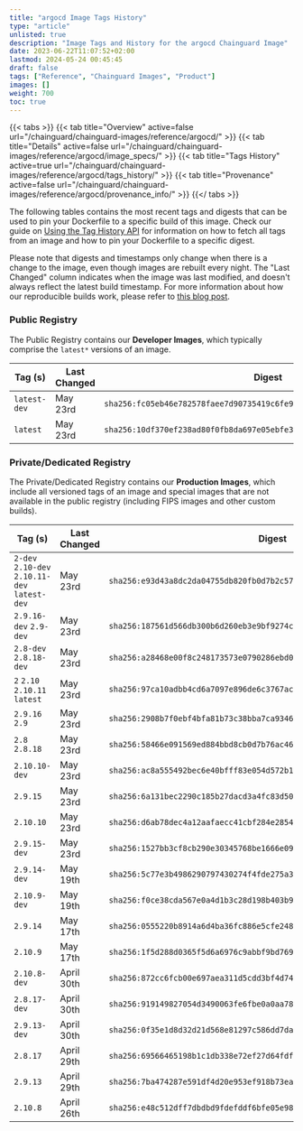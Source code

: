 ```yaml
---
title: "argocd Image Tags History"
type: "article"
unlisted: true
description: "Image Tags and History for the argocd Chainguard Image"
date: 2023-06-22T11:07:52+02:00
lastmod: 2024-05-24 00:45:45
draft: false
tags: ["Reference", "Chainguard Images", "Product"]
images: []
weight: 700
toc: true
---
```


{{< tabs >}}
{{< tab title="Overview" active=false url="/chainguard/chainguard-images/reference/argocd/" >}}
{{< tab title="Details" active=false url="/chainguard/chainguard-images/reference/argocd/image_specs/" >}}
{{< tab title="Tags History" active=true url="/chainguard/chainguard-images/reference/argocd/tags_history/" >}}
{{< tab title="Provenance" active=false url="/chainguard/chainguard-images/reference/argocd/provenance_info/" >}}
{{</ tabs >}}

The following tables contains the most recent tags and digests that can be used to pin your Dockerfile to a specific build of this image. Check our guide on [Using the Tag History API](/chainguard/chainguard-images/using-the-tag-history-api/) for information on how to fetch all tags from an image and how to pin your Dockerfile to a specific digest.

Please note that digests and timestamps only change when there is a change to the image, even though images are rebuilt every night. The "Last Changed" column indicates when the image was last modified, and doesn't always reflect the latest build timestamp. For more information about how our reproducible builds work, please refer to [this blog post](https://www.chainguard.dev/unchained/reproducing-chainguards-reproducible-image-builds).

### Public Registry
The Public Registry contains our **Developer Images**, which typically comprise the `latest*` versions of an image.

| Tag (s)       | Last Changed | Digest                                                                    |
|---------------|--------------|---------------------------------------------------------------------------|
|  `latest-dev` | May 23rd     | `sha256:fc05eb46e782578faee7d90735419c6fe9ba903bfb2c491aa52c0fa1302f83bf` |
|  `latest`     | May 23rd     | `sha256:10df370ef238ad80f0fb8da697e05ebfe367a841b77c0a4ec9ebde0a6364c8d0` |


### Private/Dedicated Registry
The Private/Dedicated Registry contains our **Production Images**, which include all versioned tags of an image and special images that are not available in the public registry (including FIPS images and other custom builds).

| Tag (s)                                        | Last Changed | Digest                                                                    |
|------------------------------------------------|--------------|---------------------------------------------------------------------------|
|  `2-dev` `2.10-dev` `2.10.11-dev` `latest-dev` | May 23rd     | `sha256:e93d43a8dc2da04755db820fb0d7b2c570c06abc9673f8f7e587a78cc61daa2e` |
|  `2.9.16-dev` `2.9-dev`                        | May 23rd     | `sha256:187561d566db300b6d260eb3e9bf9274c6ccc46a29030f29136a1f6c801a7b3d` |
|  `2.8-dev` `2.8.18-dev`                        | May 23rd     | `sha256:a28468e00f8c248173573e0790286ebd037b66d773ddbaca7af48eadd1fecb27` |
|  `2` `2.10` `2.10.11` `latest`                 | May 23rd     | `sha256:97ca10adbb4cd6a7097e896de6c3767ac344cb77c22d90cc3df50438d2087698` |
|  `2.9.16` `2.9`                                | May 23rd     | `sha256:2908b7f0ebf4bfa81b73c38bba7ca93464c3d171f0c2800bfc1af873d3d40002` |
|  `2.8` `2.8.18`                                | May 23rd     | `sha256:58466e091569ed884bbd8cb0d7b76ac46bd6c3ccbfb87cf12482c0915898071f` |
|  `2.10.10-dev`                                 | May 23rd     | `sha256:ac8a555492bec6e40bfff83e054d572b1c79f3123d2460ecafb7ea088c3ffbb7` |
|  `2.9.15`                                      | May 23rd     | `sha256:6a131bec2290c185b27dacd3a4fc83d5054dab9690fbfce39bb5f0d64fe06e43` |
|  `2.10.10`                                     | May 23rd     | `sha256:d6ab78dec4a12aafaecc41cbf284e2854207ef08580167f6bcb6a8397ffc2768` |
|  `2.9.15-dev`                                  | May 23rd     | `sha256:1527bb3cf8cb290e30345768be1666e092fc9d4868fbe55e54cd9004824eb911` |
|  `2.9.14-dev`                                  | May 19th     | `sha256:5c77e3b4986290797430274f4fde275a3b6ecfb927ccee137aa0476dca2cc1b0` |
|  `2.10.9-dev`                                  | May 19th     | `sha256:f0ce38cda567e0a4d1b3c28d198b403b93259d4f5428c8ce01279c21ba58f526` |
|  `2.9.14`                                      | May 17th     | `sha256:0555220b8914a6d4ba36fc886e5cfe2484b49958c395cadb9822b94173fcacf0` |
|  `2.10.9`                                      | May 17th     | `sha256:1f5d288d0365f5d6a6976c9abbf9bd76902749ac21c735ffdf045acb3f96f2d1` |
|  `2.10.8-dev`                                  | April 30th   | `sha256:872cc6fcb00e697aea311d5cdd3bf4d740c91e3e9a318d06b956f3099431c8d2` |
|  `2.8.17-dev`                                  | April 30th   | `sha256:919149827054d3490063fe6fbe0a0aa78206cd186fbf3d921fdcbdb988395c4a` |
|  `2.9.13-dev`                                  | April 30th   | `sha256:0f35e1d8d32d21d568e81297c586dd7da3b8d384bda082af2014f337d2f9378e` |
|  `2.8.17`                                      | April 29th   | `sha256:69566465198b1c1db338e72ef27d64fdf73d42d53e1f98e2f87bda4deac725fa` |
|  `2.9.13`                                      | April 29th   | `sha256:7ba474287e591df4d20e953ef918b73eaeb1e26de762c9f8e37a4b109230e5b7` |
|  `2.10.8`                                      | April 26th   | `sha256:e48c512dff7dbdbd9fdefddf6bfe05e98bd77a4e35a468ef5f2fb0700ea4dfdf` |

